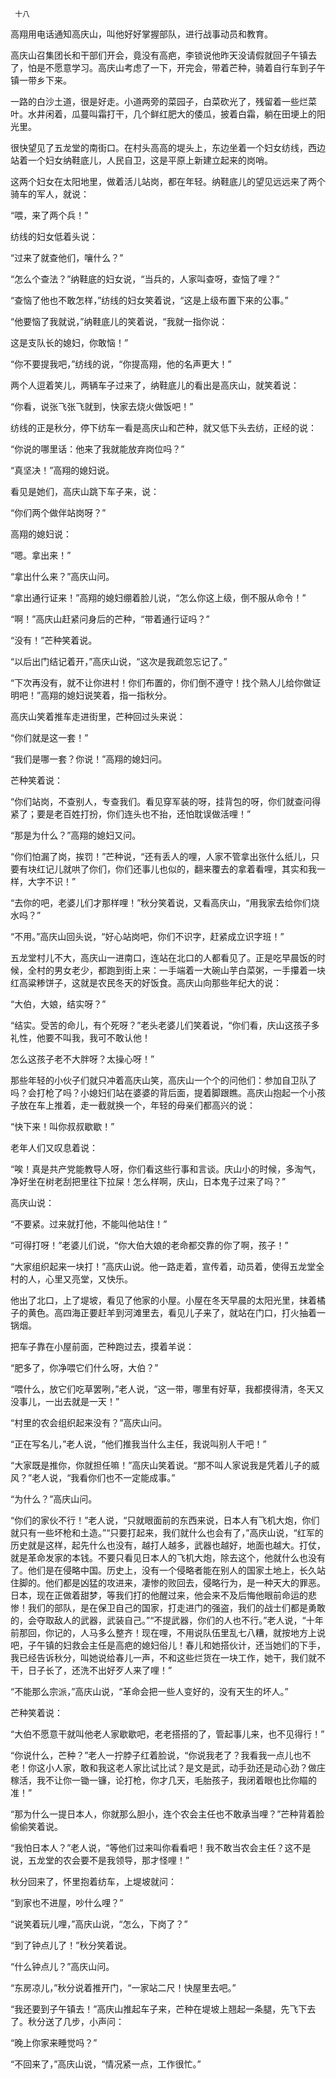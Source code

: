      十八 

   高翔用电话通知高庆山，叫他好好掌握部队，进行战事动员和教育。 

   高庆山召集团长和干部们开会，竟没有高疤，李锁说他昨天没请假就回子午镇去了，怕是不愿意学习。高庆山考虑了一下，开完会，带着芒种，骑着自行车到子午镇一带乡下来。 

   一路的白沙土道，很是好走。小道两旁的菜园子，白菜砍光了，残留着一些烂菜叶。水井闲着，瓜蔓叫霜打干，几个鲜红肥大的倭瓜，披着白霜，躺在田埂上的阳光里。 

   很快望见了五龙堂的南街口。在村头高高的堤头上，东边坐着一个妇女纺线，西边站着一个妇女纳鞋底儿，人民自卫，这是平原上新建立起来的岗哨。 

   这两个妇女在太阳地里，做着活儿站岗，都在年轻。纳鞋底儿的望见远远来了两个骑车的军人，就说： 

   “喂，来了两个兵！” 

   纺线的妇女低着头说： 

   “过来了就查他们，嚷什么？” 

   “怎么个查法？”纳鞋底的妇女说，“当兵的，人家叫查呀，查恼了哩？” 

   “查恼了他也不敢怎样，”纺线的妇女笑着说，“这是上级布置下来的公事。” 

   “他要恼了我就说，”纳鞋底儿的笑着说，“我就一指你说： 

   这是支队长的媳妇，你敢恼！” 

   “你不要提我吧，”纺线的说，“你提高翔，他的名声更大！” 

   两个人逗着笑儿，两辆车子过来了，纳鞋底儿的看出是高庆山，就笑着说： 

   “你看，说张飞张飞就到，快家去烧火做饭吧！” 

   纺线的正是秋分，停下纺车一看是高庆山和芒种，就又低下头去纺，正经的说： 

   “你说的哪里话：他来了我就能放弃岗位吗？” 

   “真坚决！”高翔的媳妇说。 

   看见是她们，高庆山跳下车子来，说： 

   “你们两个做伴站岗呀？” 

   高翔的媳妇说： 

   “嗯。拿出来！” 

   “拿出什么来？”高庆山问。 

   “拿出通行证来！”高翔的媳妇绷着脸儿说，“怎么你这上级，倒不服从命令！” 

   “啊！”高庆山赶紧问身后的芒种，“带着通行证吗？” 

   “没有！”芒种笑着说。 

   “以后出门结记着开，”高庆山说，“这次是我疏忽忘记了。” 

   “下次再没有，就不让你进村！你们布置的，你们倒不遵守！找个熟人儿给你做证明吧！”高翔的媳妇说笑着，指一指秋分。 

   高庆山笑着推车走进街里，芒种回过头来说： 

   “你们就是这一套！” 

   “我们是哪一套？你说！”高翔的媳妇问。 

   芒种笑着说： 

   “你们站岗，不查别人，专查我们。看见穿军装的呀，挂背包的呀，你们就查问得紧了；要是老百姓打扮，你们连头也不抬，还怕耽误做活哩！” 

   “那是为什么？”高翔的媳妇又问。 

   “你们怕漏了岗，挨罚！”芒种说，“还有丢人的哩，人家不管拿出张什么纸儿，只要有块红记儿就哄了你们，你们还事儿也似的，翻来覆去的拿着看哩，其实和我一样，大字不识！” 

   “去你的吧，老婆儿们才那样哩！”秋分笑着说，又看高庆山，“用我家去给你们烧水吗？” 

   “不用。”高庆山回头说，“好心站岗吧，你们不识字，赶紧成立识字班！” 

   五龙堂村儿不大，高庆山一进南口，连站在北口的人都看见了。正是吃早晨饭的时候，全村的男女老少，都跑到街上来：一手端着一大碗山芋白菜粥，一手攥着一块红高粱糁饼子，这就是农民冬天的好饭食。高庆山向那些年纪大的说： 

   “大伯，大娘，结实呀？” 

   “结实。受苦的命儿，有个死呀？”老头老婆儿们笑着说，“你们看，庆山这孩子多礼性，他要不叫我，我可不敢认他！ 

   怎么这孩子老不大胖呀？太操心呀！” 

   那些年轻的小伙子们就只冲着高庆山笑，高庆山一个个的问他们：参加自卫队了吗？会打枪了吗？小媳妇们站在婆婆的背后面，提着脚跟瞧。高庆山抱起一个小孩子放在车上推着，走一截就换一个，年轻的母亲们都高兴的说： 

   “快下来！叫你叔叔歇歇！” 

   老年人们又叹息着说： 

   “唉！真是共产党能教导人呀，你们看这些行事和言谈。庆山小的时候，多淘气，净好坐在树老刮把里往下拉屎！怎么样啊，庆山，日本鬼子过来了吗？” 

   高庆山说： 

   “不要紧。过来就打他，不能叫他站住！” 

   “可得打呀！”老婆儿们说，“你大伯大娘的老命都交靠的你了啊，孩子！” 

   “大家组织起来一块打！”高庆山说。他一路走着，宣传着，动员着，使得五龙堂全村的人，心里又亮堂，又快乐。 

   他出了北口，上了堤坡，看见了他家的小屋。小屋在冬天早晨的太阳光里，抹着橘子的黄色。高四海正要赶羊到河滩里去，看见儿子来了，就站在门口，打火抽着一锅烟。 

   把车子靠在小屋前面，芒种跑过去，摸着羊说： 

   “肥多了，你净喂它们什么呀，大伯？” 

   “喂什么，放它们吃草罢咧，”老人说，“这一带，哪里有好草，我都摸得清，冬天又没事儿，一出去就是一天！” 

   “村里的农会组织起来没有？”高庆山问。 

   “正在写名儿，”老人说，“他们推我当什么主任，我说叫别人干吧！” 

   “大家既是推你，你就担任嘛！”高庆山笑着说。“那不叫人家说我是凭着儿子的威风？”老人说，“我看你们也不一定能成事。” 

   “为什么？”高庆山问。 

   “你们的家伙不行！”老人说，“只就眼面前的东西来说，日本人有飞机大炮，你们就只有一些坏枪和土造。”“只要打起来，我们就什么也会有了，”高庆山说，“红军的历史就是这样，起先什么也没有，越打人越多，武器也越好，地面也越大。打仗，就是革命发家的本钱。不要只看见日本人的飞机大炮，除去这个，他就什么也没有了。他们是在侵略中国。历史上，没有一个侵略者能在别人的国家土地上，长久站住脚的。他们都是凶猛的攻进来，凄惨的败回去，侵略行为，是一种天大的罪恶。日本，现在正做着甜梦，等我们打的他醒过来，他会来不及后悔他眼前命运的悲惨！我们的部队，是在保卫自己的国家，打走进门的强盗，我们的战士们都是勇敢的，会夺取敌人的武器，武装自己。”“不提武器，你们的人也不行。”老人说，“十年前那回，你记的，人马多么整齐！现在哩，不用说队伍里乱七八糟，就按地方上说吧，子午镇的妇救会主任是高疤的媳妇俗儿！春儿和她搭伙计，还当她们的下手，我已经告诉秋分，叫她说给春儿一声，不和这些烂货在一块工作，她干，我们就不干，日子长了，还洗不出好歹人来了哩！” 

   “不能那么宗派，”高庆山说，“革命会把一些人变好的，没有天生的坏人。” 

   芒种笑着说： 

   “大伯不愿意干就叫他老人家歇歇吧，老老搭搭的了，管起事儿来，也不见得行！” 

   “你说什么，芒种？”老人一拧脖子红着脸说，“你说我老了？我看我一点儿也不老！你这小人家，敢和我这老人家比试比试？是文是武，动手劲还是动心劲？做庄稼活，我不让你一锄一镰，论打枪，你才几天，毛胎孩子，我闭着眼也比你瞄的准！” 

   “那为什么一提日本人，你就那么胆小，连个农会主任也不敢承当哩？”芒种背着脸偷偷笑着说。 

   “我怕日本人？”老人说，“等他们过来叫你看看吧！我不敢当农会主任？这不是说，五龙堂的农会要不是我领导，那才怪哩！” 

   秋分回来了，怀里抱着纺车，上堤坡就问： 

   “到家也不进屋，吵什么哩？” 

   “说笑着玩儿哩，”高庆山说，“怎么，下岗了？” 

   “到了钟点儿了！”秋分笑着说。 

   “什么钟点儿？”高庆山问。 

   “东房凉儿，”秋分说着推开门，“一家站二尺！快屋里去吧。” 

   “我还要到子午镇去！”高庆山推起车子来，芒种在堤坡上翘起一条腿，先飞下去了。秋分送了几步，小声问： 

   “晚上你家来睡觉吗？” 

   “不回来了，”高庆山说，“情况紧一点，工作很忙。” 

